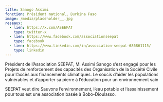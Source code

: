 ```yaml
---
title: Sanogo Assimi
fonction: Président national, Burkina Faso
image: /media/placeholder__.jpg
reseaux:
  - lien: https://x.com/ASEEPAT
    type: twitter-x
  - lien: https://www.facebook.com/associationseepat
    type: facebook
  - lien: https://www.linkedin.com/in/association-seepat-686861115/
    type: linkedin
---
```

Président de l’Association SEEPAT, M. Assimi Sanogo s’est engagé pour les Projets de renforcement des capacités des Organisation de la Société Civile pour l’accès aux financements climatiques. Le soucis d’aider les populations vulnérables et d’apporter sa pierre à l’éducation pour un environnement sain


SEEPAT veut dire Sauvons l’environnement, l’eau potable et l’assainissement pour tous est une association basée à Bobo-Dioulasso.
